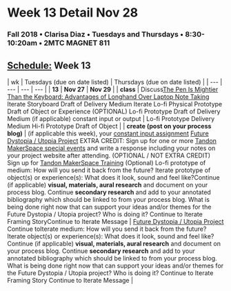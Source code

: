 # Week 13 Detail Nov 28

### Fall 2018 • Clarisa Diaz • Tuesdays and Thursdays • 8:30-10:20am • 2MTC MAGNET 811

## [Schedule:](./) Week 13

| wk | Tuesdays \(due on date listed\) | Thursdays \(due on date listed\) |
| --- | --- | --- | --- |
| **13** | **Nov 27** | **Nov 29** |
| **class** | Discuss[The Pen Is Mightier Than the Keyboard: Advantages of Longhand Over Laptop Note Taking](https://cpb-us-w2.wpmucdn.com/sites.udel.edu/dist/6/132/files/2010/11/Psychological-Science-2014-Mueller-0956797614524581-1u0h0yu.pdf) Iterate Storyboard Draft of Delivery Medium Iterate Lo-fi Physical Prototype Draft of Object or Experience \(OPTIONAL\) Lo-fi Prototype Draft of Delivery Medium \(if applicable\) constant input or output | Lo-fi Prototype Delivery Medium Hi-fi Prototype Draft of Object |
| **create \(post on your process blog\)** |  \(if applicable this week\), your [constant input assignment](../assignments/constant-input-or-output.md)   [Future Dystopia / Utopia Project](../projects/future-dystopia-utopia-project.md) EXTRA CREDIT: Sign up for one or more [Tandon MakerSpace special events](http://engineering.nyu.edu/life/student-resources/makerspace) and write a response including your notes on your project website after attending. \(OPTIONAL / NOT EXTRA CREDIT\) Sign up for [Tandon MakerSpace Training](https://wp.nyu.edu/makerspace/training-calendar) \(Optional\) Lo-fi prototype of medium: How will you send it back from the future? Iterate prototype of object\(s\) or experience\(s\): What does it look, sound and feel like?Continue \(if applicable\) **visual, materials, aural research** and document on your process blog. Continue **secondary research** and add to your annotated bibliography which should be linked to from your process blog. What is being done right now that can support your ideas and/or themes for the Future Dystopia / Utopia project? Who is doing it? Continue to Iterate Framing StoryContinue to Iterate Message | [Future Dystopia / Utopia Project](../projects/future-dystopia-utopia-project.md) Continue toIterate medium: How will you send it back from the future? Iterate object\(s\) or experience\(s\): What does it look, sound and feel like?Continue \(if applicable\) **visual, materials, aural research** and document on your process blog. Continue **secondary research** and add to your annotated bibliography which should be linked to from your process blog. What is being done right now that can support your ideas and/or themes for the Future Dystopia / Utopia project? Who is doing it? Continue to Iterate Framing Story Continue to Iterate Message |

